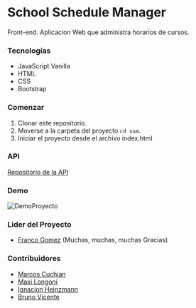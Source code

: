 # School Schedule Manager #

Front-end. Aplicacion Web que administra horarios de cursos.

### Tecnologías
- JavaScript Vanilla
- HTML
- CSS
- Bootstrap

### Comenzar
1. Clonar este repositorio.
2. Moverse a la carpeta del proyecto `cd ssm`.
3. Iniciar el proyecto desde el archivo index.html

### API

[Repositorio de la API](https://github.com/brdionel/ssm-api)


### Demo
![DemoProyecto](https://res.cloudinary.com/dtnixnyfz/image/upload/v1605020353/Ma7XrwuPlJ_uboxoh.gif)

### Lider del Proyecto
- [Franco Gomez](https://github.com/FrancoCab10) (Muchas, muchas, muchas Gracias)
### Contribuidores
- [Marcos Cuchian](https://github.com/marcoscuchian)
- [Maxi Longoni](https://github.com/Maxz3710)
- [Ignacion Heinzmann](https://github.com/ignaHeinz)
- [Bruno Vicente](https://github.com/brdionel)
